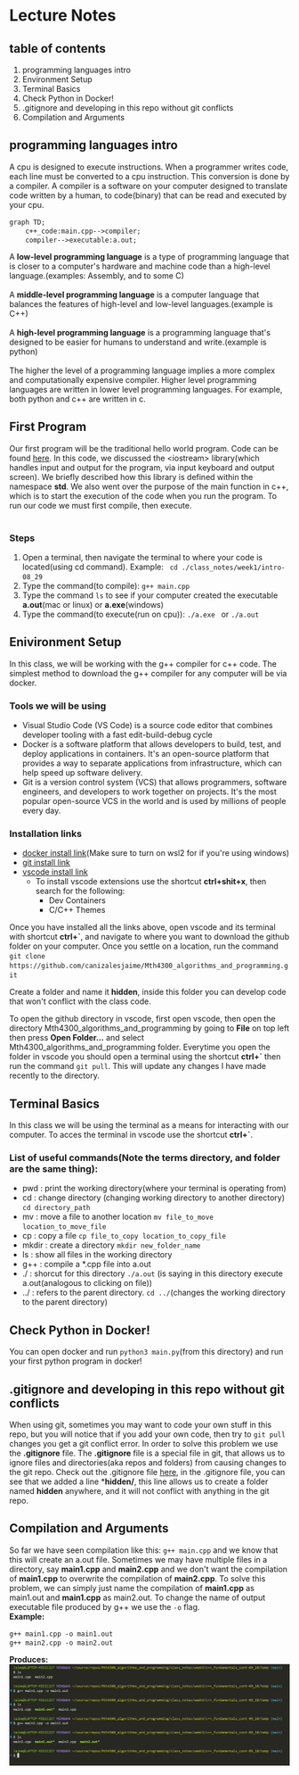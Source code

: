 # Lecture Notes

## table of contents
1. programming languages intro
2. Environment Setup
3. Terminal Basics
4. Check Python in Docker!
5. .gitignore and developing in this repo without git conflicts
6. Compilation and Arguments


## programming languages intro
A cpu is designed to execute instructions. When a programmer writes code, 
each line must be converted to a cpu instruction. This conversion is 
done by a compiler. A compiler is a software on your computer designed
to translate code written by a human, to code(binary) that can be read and
executed by your cpu.
```mermaid
graph TD;
    c++_code:main.cpp-->compiler;
    compiler-->executable:a.out;
```
A **low-level programming language** is a type of programming language that is closer to a computer's hardware and machine code than a high-level language.(examples: Assembly, and to some C) <br><br>
A **middle-level programming language** is a computer language that balances the features of high-level and low-level languages.(example is C++) <br><br>
A **high-level programming language** is a programming language that's designed to be easier for humans to understand and write.(example is python)<br><br>
The higher the level of a programming language implies a more complex and computationally expensive compiler. Higher level programming languages are written in lower level programming languages. For example, both python and c++ are written in c.   


## First Program 
Our first program will be the traditional hello world program. Code can be found [here](./main.cpp). In this code, we discussed the \<iostream\> library(which handles input and output for the program, via input keyboard and output screen). We briefly described how this library is defined within the namespace **std**. We also went over the purpose of the main function in c++, which is to start the execution of the code when you run the program. To run our code we must first compile, then execute.<br><br>

### Steps 
1. Open a terminal, then navigate the terminal to where your code is located(using cd command). Example: ``` cd ./class_notes/week1/intro-08_29``` 
2. Type the command(to compile): ``` g++ main.cpp ```
3. Type the command ``` ls ``` to see if your computer created the executable **a.out**(mac or linux) or **a.exe**(windows)
4. Type the command(to execute(run on cpu)): ```./a.exe ``` or ```./a.out ```


## Enivironment Setup
In this class, we will be working with the g++ compiler for c++ code. 
The simplest method to download the g++ compiler for any computer will be via docker.

### Tools we will be using
* Visual Studio Code (VS Code) is a source code editor that combines developer tooling with a fast edit-build-debug cycle
* Docker is a software platform that allows developers to build, test, and deploy applications in containers. It's an open-source platform that provides a way to separate applications from infrastructure, which can help speed up software delivery. 
* Git is a version control system (VCS) that allows programmers, software engineers, and developers to work together on projects. It's the most popular open-source VCS in the world and is used by millions of people every day.


### Installation links
* [docker install link](https://docs.docker.com/engine/install/)(Make sure to turn on wsl2 for if you're using windows)
* [git install link](https://git-scm.com/downloads)
* [vscode install link](https://code.visualstudio.com/download)
  * To install vscode extensions use the shortcut **ctrl+shit+x**, then search for the following:  
    * Dev Containers
    * C/C++ Themes

Once you have installed all the links above, open vscode and its terminal with shortcut **ctrl+`**, and navigate to where you want to download the github folder on your computer. Once you settle on a location, run the command<br> ```git clone https://github.com/canizalesjaime/Mth4300_algorithms_and_programming.git```

Create a folder and name it **hidden**, inside this folder you can develop code that won't conflict with the class code.

To open the github directory in vscode, first open vscode, then open the directory Mth4300_algorithms_and_programming by going to **File** on top left then press **Open Folder...** and select Mth4300_algorithms_and_programming folder. Everytime you open the folder in vscode you should open a terminal using the shortcut **ctrl+`** then run the command ```git pull```. This will update any changes I have made recently to the directory.


## Terminal Basics
In this class we will be using the terminal as a means for interacting with our computer. To acces the terminal in vscode use the shortcut **ctrl+`**. 
### List of useful commands(Note the terms directory, and folder are the same thing):
* pwd : print the working directory(where your terminal is operating from)
* cd : change directory (changing working directory to another directory) ```cd directory_path```
* mv : move a file to another location ```mv file_to_move location_to_move_file```
* cp : copy a file  ```cp file_to_copy location_to_copy_file```
* mkdir : create a directory ```mkdir new_folder_name```
* ls : show all files in the working directory
* g++ : compile a *.cpp file into a.out
* ./ : shorcut for this directory ```./a.out``` (is saying in this directory execute a.out(analogous to clicking on file)) 
* ../ : refers to the parent directory. ```cd ../```(changes the working directory to the parent directory)


## Check Python in Docker!
You can open docker and run ```python3 main.py```(from this directory) and run your first python program in docker!


## .gitignore and developing in this repo without git conflicts
When using git, sometimes you may want to code your own stuff in this repo, but you will notice that if you add your own code, then try to ```git pull``` changes you get a git conflict error. In order to solve this problem we use the **.gitignore** file. The **.gitignore** file is a special file in git, that allows us to ignore files and directories(aka repos and folders) from causing changes to the git repo. Check out the .gitignore file [here](../../../.gitignore), in the .gitignore file, you can see that we added a line ***hidden/**, this line allows us to create a folder named **hidden** anywhere, and it will not conflict with anything in the git repo.


## Compilation and Arguments
So far we have seen compilation like this: ```g++ main.cpp``` and we know that this will create an a.out file. Sometimes we may have multiple files in a directory, say **main1.cpp** and **main2.cpp** and we don't want the compilation of **main1.cpp** to overwrite the compilation of **main2.cpp**. To solve this problem, we can simply just name the compilation of **main1.cpp** as  main1.out and **main1.cpp** as main2.out. To change the name of output executable file produced by g++ we use the `-o` flag. <br>
**Example:**
```
g++ main1.cpp -o main1.out
g++ main2.cpp -o main2.out
```
**Produces:**<br>
<img src="./assets/terminal.png">

